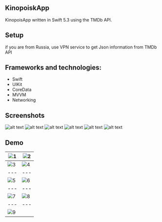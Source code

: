 ## KinopoiskApp
KinopoisApp written in Swift 5.3 using the TMDb API.

## Setup
if you are from Russia, use VPN service to get Json information from TMDb API

## Frameworks and technologies:

- Swift
- UIKit
- CoreData
- MVVM
- Networking

## Screenshots

![alt text](https://user-images.githubusercontent.com/122359658/230769473-ef114386-3889-4d50-82db-b4212d72c2be.png?raw=true "1")
![alt text](https://user-images.githubusercontent.com/122359658/230769474-7e265d3d-c348-4585-996c-448973f6769b.png?raw=true "2")
![alt text](https://user-images.githubusercontent.com/122359658/230769475-0fc8220a-f04d-444f-842d-f40707aedcb7.png?raw=true "3") 
![alt text](https://user-images.githubusercontent.com/122359658/230769477-9eaf22cf-f835-4e35-84a0-c80f5b1f3bc1.png?raw=true "4") 
![alt text](https://user-images.githubusercontent.com/122359658/230769481-0eb191c6-0101-426d-8dc3-1a787126e7bc.png?raw=true "5") 
![alt text](https://user-images.githubusercontent.com/122359658/230769484-583747a3-81a5-4fe2-8f48-c23bb3492ce3.png?raw=true "6") 

## Demo

| ![1](https://user-images.githubusercontent.com/122359658/230768933-655dc05a-f7f8-4964-baa5-ae83e515ae07.gif)| ![2](https://user-images.githubusercontent.com/122359658/230768943-3ec1e1c8-8db7-469d-a5e8-bfdd3b7906cb.gif) | 
| --- | --- |
| ![3](https://user-images.githubusercontent.com/122359658/230768946-b8d1e7cc-5b2a-4dc1-ae92-8373b1855a50.gif) | ![4](https://user-images.githubusercontent.com/122359658/230768949-32596cee-c2c8-434a-800c-9b4c72aabeb1.gif) |
| --- | --- |
| ![5](https://user-images.githubusercontent.com/122359658/230768950-579bdd6c-8821-425d-800f-0848d88960dc.gif) | ![6](https://user-images.githubusercontent.com/122359658/230768953-347595a1-64c9-4a65-b075-200e488307f8.gif) |
| --- | --- |
| ![7](https://user-images.githubusercontent.com/122359658/230768954-728c7523-8893-48ee-8ad2-7d66f6358a8d.gif) | ![8](https://user-images.githubusercontent.com/122359658/230768955-3f5b8b3d-565a-4ba2-9cf7-de89772a915a.gif) |
| --- | --- |
| ![9](https://user-images.githubusercontent.com/122359658/230768956-66f40600-7ad2-4dec-9f76-5b4fd969aecf.gif) | 

